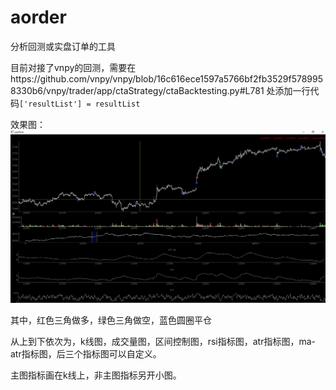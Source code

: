 # aorder
分析回测或实盘订单的工具


目前对接了vnpy的回测，需要在https://github.com/vnpy/vnpy/blob/16c616ece1597a5766bf2fb3529f5789958330b6/vnpy/trader/app/ctaStrategy/ctaBacktesting.py#L781
处添加一行代码`['resultList'] = resultList`

效果图：
![](https://github.com/JaysonAlbert/aorder/blob/master/aorder/fig.png)

其中，红色三角做多，绿色三角做空，蓝色圆圈平仓


从上到下依次为，k线图，成交量图，区间控制图，rsi指标图，atr指标图，ma-atr指标图，后三个指标图可以自定义。


主图指标画在k线上，非主图指标另开小图。
